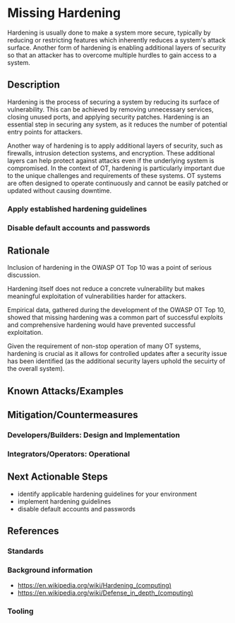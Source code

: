 # Missing Hardening

Hardening is usually done to make a system more secure, typically by reducing or restricting features which inherently reduces a system's attack surface. Another form of hardening is enabling additional layers of security so that an attacker has to overcome multiple hurdles to gain access to a system.

## Description

Hardening is the process of securing a system by reducing its surface of vulnerability. This can be achieved by removing unnecessary services, closing unused ports, and applying security patches. Hardening is an essential step in securing any system, as it reduces the number of potential entry points for attackers.

Another way of hardening is to apply additional layers of security, such as firewalls, intrusion detection systems, and encryption. These additional layers can help protect against attacks even if the underlying system is compromised. In the context of OT, hardening is particularly important due to the unique challenges and requirements of these systems. OT systems are often designed to operate continuously and cannot be easily patched or updated without causing downtime.

### Apply established hardening guidelines

### Disable default accounts and passwords

## Rationale

Inclusion of hardening in the OWASP OT Top 10 was a point of serious discussion.

Hardening itself does not reduce a concrete vulnerability but makes meaningful exploitation of vulnerabilities harder for attackers.

Empirical data, gathered during the development of the OWASP OT Top 10, showed that missing hardening was a common part of successful exploits and comprehensive hardening would have prevented successful exploitation.

Given the requirement of non-stop operation of many OT systems, hardening is crucial as it allows for controlled updates after a security issue has been identified (as the additional security layers uphold the secuirty of the overall system).

## Known Attacks/Examples

## Mitigation/Countermeasures

### Developers/Builders: Design and Implementation

### Integrators/Operators: Operational

## Next Actionable Steps

- identify applicable hardening guidelines for your environment
- implement hardening guidelines
- disable default accounts and passwords

## References

### Standards

### Background information

- <https://en.wikipedia.org/wiki/Hardening_(computing)>
- <https://en.wikipedia.org/wiki/Defense_in_depth_(computing)>

### Tooling
